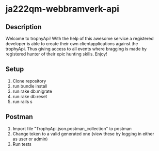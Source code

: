 # ja222qm-webbramverk-api

## Description

Welcome to trophyApi!
With the help of this awesome service a registered developer is able to create their own clientapplications against the trophyApi. Thus giving access to all events where bragging is made by registered hunter of their epic hunting skills.
Enjoy!

## Setup

1. Clone repository
2. run bundle install
3. run rake db:migrate
4. run rake db:reset
5. run rails s

## Postman

1. Import file "TrophyApi.json.postman_collection" to postman
2. Change token to a valid generated one (view these by logging in either as user or admin)
3. Run tests
